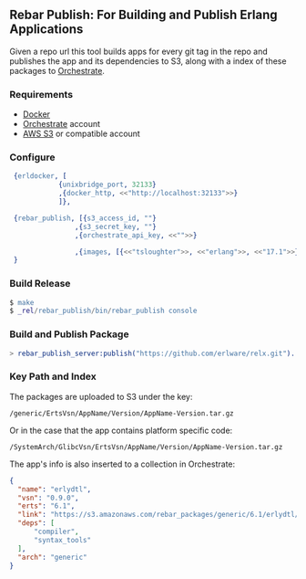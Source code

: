 ## Rebar Publish: For Building and Publish Erlang Applications

Given a repo url this tool builds apps for every git tag in the repo and publishes the app and its dependencies to S3, along with a index of these packages to [Orchestrate](http://orchestrate.io/).

### Requirements

* [Docker](http://www.docker.io)
* [Orchestrate](http://orchestrate.io/) account
* [AWS S3](http://aws.amazon.com/s3/) or compatible account

### Configure

```erlang
 {erldocker, [
            {unixbridge_port, 32133}
            ,{docker_http, <<"http://localhost:32133">>}
            ]},

 {rebar_publish, [{s3_access_id, ""}
                ,{s3_secret_key, ""}
                ,{orchestrate_api_key, <<"">>}

                ,{images, [{<<"tsloughter">>, <<"erlang">>, <<"17.1">>}]}]
 }
 ```

### Build Release

```erlang
$ make
$ _rel/rebar_publish/bin/rebar_publish console
```

### Build and Publish Package

```erlang
> rebar_publish_server:publish("https://github.com/erlware/relx.git").
```

### Key Path and Index

The packages are uploaded to S3 under the key:

```
/generic/ErtsVsn/AppName/Version/AppName-Version.tar.gz
```

Or in the case that the app contains platform specific code:

```
/SystemArch/GlibcVsn/ErtsVsn/AppName/Version/AppName-Version.tar.gz
```

The app's info is also inserted to a collection in Orchestrate:

```json
{
  "name": "erlydtl",
  "vsn": "0.9.0",
  "erts": "6.1",
  "link": "https://s3.amazonaws.com/rebar_packages/generic/6.1/erlydtl/0.9.0/erlydtl.tar.gz",
  "deps": [
      "compiler",
      "syntax_tools"
  ],
  "arch": "generic"
}
```
